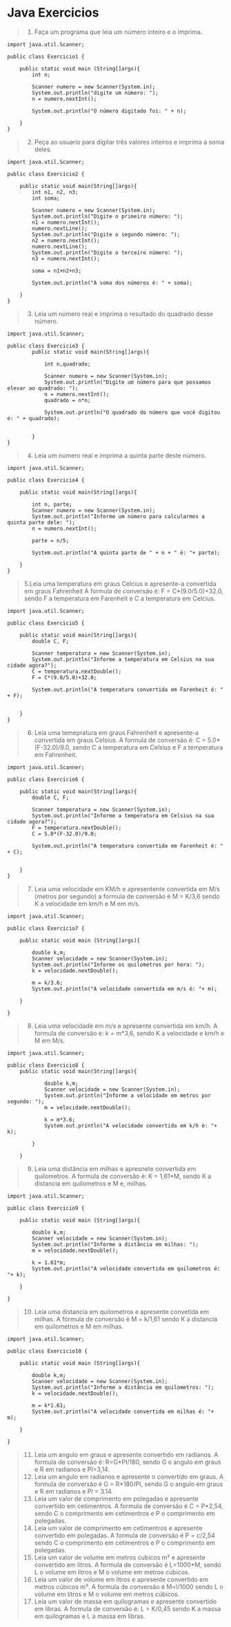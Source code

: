# Java Exercicios

> 1. Faça um programa que leia um número inteiro e o imprima.
```
import java.util.Scanner;

public class Exercicio1 {

    public static void main (String[]args){
        int n;

        Scanner numero = new Scanner(System.in);
        System.out.println("digite um número: ");
        n = numero.nextInt();

        System.out.println("O número digitado foi: " + n);

    }
}
```

> 2. Peça ao usuario para digitar três valores inteiros e imprima a soma deles.
```
import java.util.Scanner;

public class Exercicio2 {

    public static void main(String[]args){
        int n1, n2, n3;
        int soma;

        Scanner numero = new Scanner(System.in);
        System.out.println("Digite o primeiro número: ");
        n1 = numero.nextInt();
        numero.nextLine();
        System.out.println("Digite o segundo número: ");
        n2 = numero.nextInt();
        numero.nextLine();
        System.out.println("Digite o terceiro número: ");
        n3 = numero.nextInt();

        soma = n1+n2+n3;

        System.out.println("A soma dos números é: " + soma);

    }
}
```

> 3. Leia um número real e imprima o resultado do quadrado desse número.
```
import java.util.Scanner;

public class Exercicio3 {
        public static void main(String[]args){

            int n,quadrado;

            Scanner numero = new Scanner(System.in);
            System.out.println("Digite um número para que possamos elevar ao quadrado: ");
            n = numero.nextInt();
            quadrado = n*n;

            System.out.println("O quadrado do número que você digitou é: " + quadrado);


        }
}
```

> 4. Leia um número real e imprima a quinta parte deste número.
```
import java.util.Scanner;

public class Exercicio4 {

    public static void main(String[]args){

        int n, parte;
        Scanner numero = new Scanner(System.in);
        System.out.println("Informe um número para calcularmos a quinta parte dele: ");
        n = numero.nextInt();

        parte = n/5;

        System.out.println("A quinta parte de " + n + " é: "+ parte);

    }
}
```

>5.Leia uma temperatura em graus Celcius e apresente-a convertida em graus Fahrenheit A formula de conversão é: F = C*(9.0/5.0)+32.0, sendo F a temperatura em Farenheit e C a temperatura em Celcius.
```
import java.util.Scanner;

public class Exercicio5 {

    public static void main(String[]args){
        double C, F;

        Scanner temperatura = new Scanner(System.in);
        System.out.println("Informe a temperatura em Celsius na sua cidade agora?");
        C = temperatura.nextDouble();
        F = C*(9.0/5.0)+32.0;

        System.out.println("A temperatura convertida em Farenheit é: " + F);


    }
}
```

>6. Leia uma temepratura em graus Fahrenheit e apresente-a convertida em graus Celsius. A formula de conversão é: C = 5.0*(F-32.0)/9.0, sendo C a temperatura em Celsius e F a temperatura em Fahrenheit.
```
import java.util.Scanner;

public class Exercicio6 {

    public static void main(String[]args){
        double C, F;

        Scanner temperatura = new Scanner(System.in);
        System.out.println("Informe a temperatura em Celsius na sua cidade agora?");
        F = temperatura.nextDouble();
        C = 5.0*(F-32.0)/9.0;

        System.out.println("A temperatura convertida em Farenheit é: " + C);


    }
}
```

>7. Leia uma velocidade em KM/h e apresentente convertida em M/s (metros por segundo) a formula de conversão é M = K/3,6 sendo K a velocidade em km/h e M em m/s.
```
import java.util.Scanner;

public class Exercicio7 {

    public static void main (String[]args){

        double k,m;
        Scanner velocidade = new Scanner(System.in);
        System.out.println("Informe os quilometros por hora: ");
        k = velocidade.nextDouble();

        m = k/3.6;
        System.out.println("A velocidade convertida em m/s é: "+ m);

    }

}
```

>8. Leia uma velocidade em m/s e apresente convertida em km/h. A formula de conversão é: k = m*3,6, sendo K a velocidade e km/h e M em M/s.
```
import java.util.Scanner;

public class Exercicio8 {
    public static void main(String[]args){

            double k,m;
            Scanner velocidade = new Scanner(System.in);
            System.out.println("Informe a velocidade em metros por segundo: ");
            m = velocidade.nextDouble();

            k = m*3.6;
            System.out.println("A velocidade convertida em k/h é: "+ k);

        }

    }
```

>9. Leia uma distância em milhas e apresnete convertida em quilometros. A formula de conversão é: K = 1,61*M, sendo K a distancia em quilometros e M e, milhas.

```
import java.util.Scanner;

public class Exercicio9 {

    public static void main (String[]args){

        double k,m;
        Scanner velocidade = new Scanner(System.in);
        System.out.println("Informe a distância em milhas: ");
        m = velocidade.nextDouble();

        k = 1.61*m;
        System.out.println("A velocidade convertida em quilometros é: "+ k);

    }

}
```

>10. Leia uma distancia em quilometros e apresente convetida em milhas. A fórmula de conversão é M = k/1,61 sendo K a distancia em quilometros e M em milhas.
```
import java.util.Scanner;

public class Exercicio10 {

    public static void main (String[]args){

        double k,m;
        Scanner velocidade = new Scanner(System.in);
        System.out.println("Informe a distância em quilometros: ");
        k = velocidade.nextDouble();

        m = k*1.61;
        System.out.println("A velocidade convertida em milhas é: "+ m);

    }

}
```
>11. Leia um angulo em graus e apresente convertido em radianos. A formula de conversão é: R=G*PI/180, sendo G o angulo em graus e R em radianos e PI=3,14.
>12. Leia um angulo em radianos e apresente o convertido em graus. A formula de conversão é G = R*180/PI, sendo G o angulo em graus e R em radianos e PI = 3.14.
>13. Leia um valor de comprimento em polegadas e apresente convertido em cetimentros. A formula de conversão é C = P*2,54, sendo C o comprimento em cetimentros e P o comprimento em polegadas.
>14. Leia um valor de comprimento em cetimentros e apresente convertido em polegadas. A formula de conversão é P = c/2,54 sendo C o comprimento em cetimentros e P o comprimento em polegadas.
>15. Leia um valor de volume em metros cubicos m² e apresente convertido em litros. A formula de conversão é L=1000*M, sendo L o volume em litros e M o volume em metros cúbicos.
>16. Leia um valor de volume em litros e apresente convertido em metros cúbicos m³. A formula de conversão é M=l/1000 sendo L o volume em litros e M o volume em metros cúbicos.
>17. Leia um valor de massa em quilogramas e apresente convertido em libras. A formula de conversão é: L = K/0,45 sendo K a massa em quilogramas e L a massa em libras.
